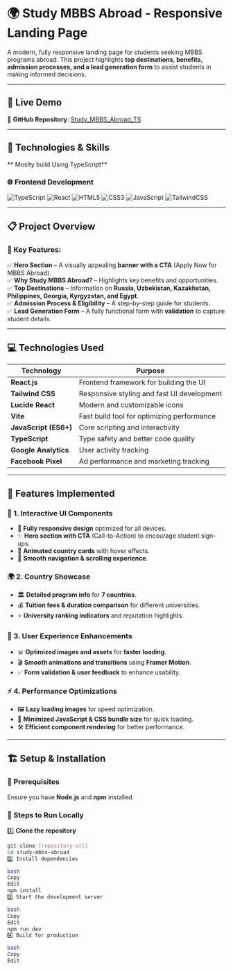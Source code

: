 # 🌍 Study MBBS Abroad - Responsive Landing Page  

A modern, fully responsive landing page for students seeking MBBS programs abroad. This project highlights **top destinations, benefits, admission processes, and a lead generation form** to assist students in making informed decisions.  

---

## 🚀 Live Demo  
📁 **GitHub Repository**: [Study_MBBS_Abroad_TS](https://github.com/Suryanshu-Nabheet/Study_MBBS_Abroad_TS)

---
## 🚀 Technologies & Skills 
** Moslty build Using TypeScript**

### **🌐 Frontend Development**  
<p align="left">
   <img src="https://img.shields.io/badge/TypeScript-007ACC?style=for-the-badge&logo=typescript&logoColor=white" alt="TypeScript" />
  <img src="https://img.shields.io/badge/React-61DAFB?style=for-the-badge&logo=react&logoColor=black" alt="React" />
  <img src="https://img.shields.io/badge/HTML5-E34F26?style=for-the-badge&logo=html5&logoColor=white" alt="HTML5" />
  <img src="https://img.shields.io/badge/CSS3-1572B6?style=for-the-badge&logo=css3&logoColor=white" alt="CSS3" />
  <img src="https://img.shields.io/badge/JavaScript-F7DF1E?style=for-the-badge&logo=javascript&logoColor=black" alt="JavaScript" />
  <img src="https://img.shields.io/badge/TailwindCSS-38B2AC?style=for-the-badge&logo=tailwind-css&logoColor=white" alt="TailwindCSS" />
</p>

---

## 📋 Project Overview  

### **🔹 Key Features:**  
✅ **Hero Section** – A visually appealing **banner with a CTA** (Apply Now for MBBS Abroad).  
✅ **Why Study MBBS Abroad?** – Highlights key benefits and opportunities.  
✅ **Top Destinations** – Information on **Russia, Uzbekistan, Kazakhstan, Philippines, Georgia, Kyrgyzstan, and Egypt**.  
✅ **Admission Process & Eligibility** – A step-by-step guide for students.  
✅ **Lead Generation Form** – A fully functional form with **validation** to capture student details.  

---

## 💻 Technologies Used  

| Technology | Purpose |  
|------------|---------|  
| **React.js** | Frontend framework for building the UI |  
| **Tailwind CSS** | Responsive styling and fast UI development |  
| **Lucide React** | Modern and customizable icons |  
| **Vite** | Fast build tool for optimizing performance |  
| **JavaScript (ES6+)** | Core scripting and interactivity |  
| **TypeScript** | Type safety and better code quality |  
| **Google Analytics** | User activity tracking |  
| **Facebook Pixel** | Ad performance and marketing tracking |  

---

## 🎯 Features Implemented  

### **🎨 1. Interactive UI Components**  
- 🚀 **Fully responsive design** optimized for all devices.  
- ✨ **Hero section with CTA** (Call-to-Action) to encourage student sign-ups.  
- 📌 **Animated country cards** with hover effects.  
- 🎯 **Smooth navigation & scrolling experience**.  

### **🌍 2. Country Showcase**  
- 🏛️ **Detailed program info** for **7 countries**.  
- 💰 **Tuition fees & duration comparison** for different universities.  
- ⭐ **University ranking indicators** and reputation highlights.  

### **📱 3. User Experience Enhancements**  
- 📊 **Optimized images and assets** for **faster loading**.  
- 🎬 **Smooth animations and transitions** using **Framer Motion**.  
- ✅ **Form validation & user feedback** to enhance usability.  

### **⚡ 4. Performance Optimizations**  
- 🖼️ **Lazy loading images** for speed optimization.  
- 🎯 **Minimized JavaScript & CSS bundle size** for quick loading.  
- 🛠️ **Efficient component rendering** for better performance.  

---

## 🏗️ Setup & Installation  

### **🔧 Prerequisites**  
Ensure you have **Node.js** and **npm** installed.  

### **📌 Steps to Run Locally**  

1️⃣ **Clone the repository**  
```bash
git clone [repository-url]
cd study-mbbs-abroad
2️⃣ Install dependencies

bash
Copy
Edit
npm install
3️⃣ Start the development server

bash
Copy
Edit
npm run dev
4️⃣ Build for production

bash
Copy
Edit
